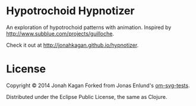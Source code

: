 # Hypotrochoid Hypnotizer

An exploration of hypotrochoid patterns with animation. Inspired by http://www.subblue.com/projects/guilloche.

Check it out at http://jonahkagan.github.io/hypnotizer.

# License

Copyright &copy; 2014 Jonah Kagan
Forked from Jonas Enlund's [om-svg-tests](https://github.com/jonase/om-svg-tests/).

Distributed under the Eclipse Public License, the same as Clojure.
